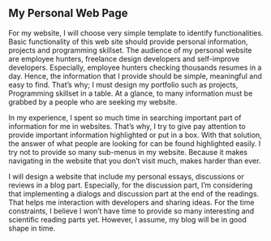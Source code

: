 

## My Personal Web Page

For my website, I will choose very simple template to identify functionalities.  Basic functionality of this web site should provide personal information, projects and programming skillset.  The audience of my personal website are employee hunters, freelance design developers and self-improve developers. Especially, employee hunters checking thousands resumes in a day. Hence, the information that I provide should be simple, meaningful and easy to find. That’s why; I must design my portfolio such as projects, Programming skillset in a table. At a glance, to many information must be grabbed by a people who are seeking my website.

In my experience, I spent so much time in searching important part of information for me in websites. That’s why, I try to give pay attention to provide important information highlighted or put in a box. With that solution, the answer of what people are looking for can be found highlighted easily. I try not to provide so many sub-menus in my website. Because it makes navigating in the website that you don’t visit much, makes harder than ever.

I will design a website that include my personal essays, discussions or reviews in a blog part.  Especially, for the discussion part, I’m considering that implementing a dialogs and discussion part at the end of the readings. That helps me interaction with developers and sharing ideas. For the time constraints, I believe I won’t have time to provide so many interesting and scientific reading parts yet. However, I assume, my blog will be in good shape in time.
